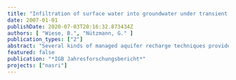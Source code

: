 ```yaml
---
title: "Infiltration of surface water into groundwater under transient pressure gradients"
date: 2007-01-01
publishDate: 2020-07-03T20:16:32.873434Z
authors: [ "Wiese, B.", "Nützmann, G." ]
publication_types: ["2"]
abstract: "Several kinds of managed aquifer recharge techniques provide very good purification of surface water since more than 100 years. In order to maintain a reliable supply of clean water, they are becoming increasingly popular all over the world. Especially bank filtration methods require low technical effort. Exemplarily, at a test site at Lake Tegel, Berlin, Germany, the hydraulic processes of infiltration are modelled. By means of 3D long term regional and transient hydraulic modelling it was detected that the existing approaches for determining the leakance induce large errors in the water balance and describe the infiltration zone insufficiently. The leakance could be identified to be triggered by the groundwater table, causing air exchange and intrusion of atmospheric oxygen, which reduces clogging by altered redox conditions by at least one order of magnitude. This causes that changes of the groundwater table are mitigated much more than previously assumed. Taking these findings into account, a transient water balance is determined and bank filtration ratios are quantified."
featured: false
publication: "*IGB Jahresforschungsbericht*"
projects: ["nasri"]
---
```



